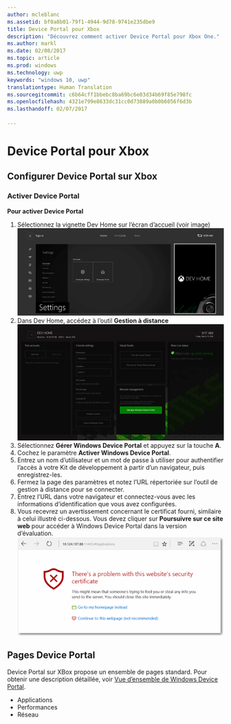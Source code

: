 ```yaml
---
author: mcleblanc
ms.assetid: bf0a8b01-79f1-4944-9d78-9741e235dbe9
title: Device Portal pour Xbox
description: "Découvrez comment activer Device Portal pour Xbox One."
ms.author: markl
ms.date: 02/08/2017
ms.topic: article
ms.prod: windows
ms.technology: uwp
keywords: "windows 10, uwp"
translationtype: Human Translation
ms.sourcegitcommit: c6b64cff1bbebc8ba69bc6e03d34b69f85e798fc
ms.openlocfilehash: 4321e799e8633dc31cc0d73889a0b0b6056f6d3b
ms.lasthandoff: 02/07/2017

---
```

# <a name="device-portal-for-xbox"></a>Device Portal pour Xbox


## <a name="set-up-device-portal-on-xbox"></a>Configurer Device Portal sur Xbox

### <a name="enable-device-portal"></a>Activer Device Portal

**Pour activer Device Portal**

1. Sélectionnez la vignette Dev Home sur l’écran d’accueil (voir image)  
![Device Portal DevHome](images/device-portal/xbox-dev-home-tile.png)
2. Dans Dev Home, accédez à l’outil **Gestion à distance** ![Outil de gestion à distance de Device Portal](images/device-portal/xbox-remote-management-tool.png)
3. Sélectionnez **Gérer Windows Device Portal** et appuyez sur la touche **A**.
4. Cochez le paramètre **Activer Windows Device Portal**.
5. Entrez un nom d’utilisateur et un mot de passe à utiliser pour authentifier l’accès à votre Kit de développement à partir d’un navigateur, puis enregistrez-les.
6. Fermez la page des paramètres et notez l’URL répertoriée sur l’outil de gestion à distance pour se connecter.
7. Entrez l’URL dans votre navigateur et connectez-vous avec les informations d’identification que vous avez configurées.
8. Vous recevrez un avertissement concernant le certificat fourni, similaire à celui illustré ci-dessous. Vous devez cliquer sur **Poursuivre sur ce site web** pour accéder à Windows Device Portal dans la version d’évaluation.
![Erreur de certificat Device Portal](images/device-portal/xbox-certificate-error.png)

## <a name="device-portal-pages"></a>Pages Device Portal

Device Portal sur XBox propose un ensemble de pages standard. Pour obtenir une description détaillée, voir [Vue d’ensemble de Windows Device Portal](device-portal.md).

- Applications
- Performances
- Réseau

